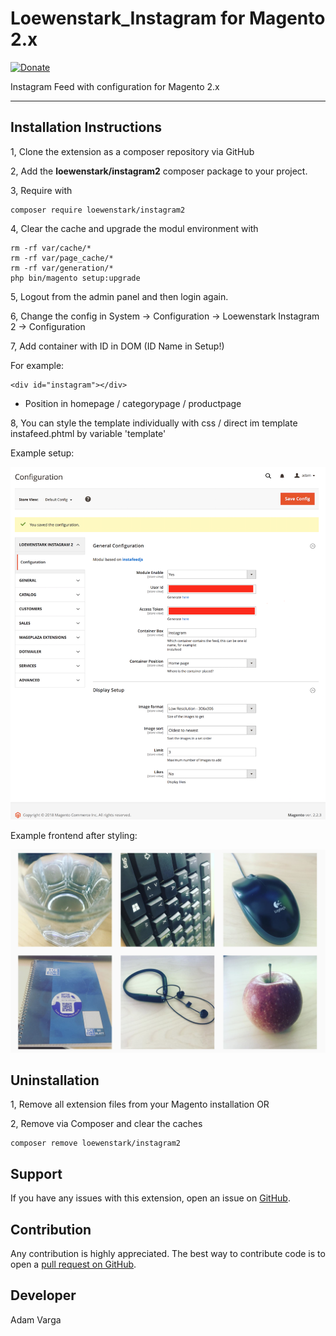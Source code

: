 Loewenstark_Instagram for Magento 2.x
=====================
[![Donate](https://img.shields.io/badge/Donate-PayPal-green.svg)](https://paypal.me/adamvarga28)

Instagram Feed with configuration for Magento 2.x

-------------------------------
Installation Instructions
-------------------------
1, Clone the extension as a composer repository via GitHub 

2, Add the <strong>loewenstark/instagram2</strong> composer package to your project. 

3, Require with 
```
composer require loewenstark/instagram2
```
4, Clear the cache and upgrade the modul environment with
 
 ```
 rm -rf var/cache/*
 rm -rf var/page_cache/*
 rm -rf var/generation/*
 php bin/magento setup:upgrade
 ```
 
5, Logout from the admin panel and then login again.

6, Change the config in System -> Configuration -> Loewenstark Instagram 2 -> Configuration

7, Add container with ID in DOM (ID Name in Setup!)

For example:

```
<div id="instagram"></div>
```
- Position in homepage / categorypage / productpage

8, You can style the template individually with css / direct im template instafeed.phtml by variable 'template'

Example setup:

![alt text](https://github.com/adamvarga/Loewenstark_Instagram2/blob/master/setup_instagram.png)

Example frontend after styling:

![alt text](https://github.com/adamvarga/Loewenstark_Instagram2/blob/master/instagram_frontend.png)

Uninstallation
--------------
1, Remove all extension files from your Magento installation OR

2, Remove via Composer and clear the caches

```
composer remove loewenstark/instagram2
```


Support
-------
If you have any issues with this extension, open an issue on [GitHub](https://github.com/adamvarga).

Contribution
------------
Any contribution is highly appreciated. The best way to contribute code is to open a [pull request on GitHub](https://help.github.com/articles/using-pull-requests).

Developer
---------
Adam Varga
